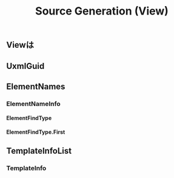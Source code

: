﻿---
order: -1
title: Source Generation (View)
---
## Viewは

## UxmlGuid

## ElementNames
### ElementNameInfo
#### ElementFindType
#### ElementFindType.First

## TemplateInfoList

### TemplateInfo